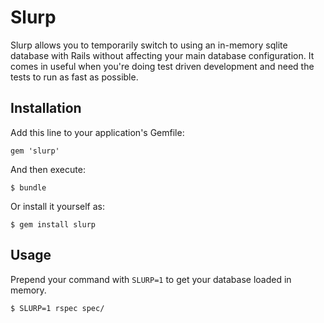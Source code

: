 # Slurp

Slurp allows you to temporarily switch to using an in-memory sqlite database with Rails without affecting your main database configuration. It comes in useful when you're doing test driven development and need the tests to run as fast as possible.

## Installation

Add this line to your application's Gemfile:

    gem 'slurp'

And then execute:

    $ bundle

Or install it yourself as:

    $ gem install slurp

## Usage

Prepend your command with `SLURP=1` to get your database loaded in memory.

    $ SLURP=1 rspec spec/
